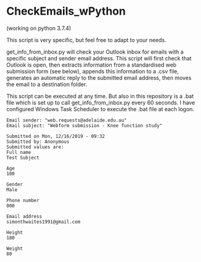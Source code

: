 # CheckEmails_wPython
(working on python 3.7.4)

This script is very specific, but feel free to adapt to your needs.

get_info_from_inbox.py will check your Outlook inbox for emails with a specific subject and sender email address.
This script will first check that Outlook is open, then extracts information from a standardised web submission form (see below), appends this information to a .csv file, generates an automatic reply to the submitted email address, then moves the email to a destination folder. 

This script can be executed at any time. But also in this repository is a .bat file which is set up to call get_info_from_inbox.py every 60 seconds. I have configured Windows Task Scheduler to execute the .bat file at each logon.

~~~~~
Email sender: "web.requests@adelaide.edu.au"
Email subject: "Webform submission - Knee function study"

Submitted on Mon, 12/16/2019 - 09:32
Submitted by: Anonymous
Submitted values are:
Full name
Test Subject

Age
100

Gender
Male

Phone number
000

Email address
simonthwaites1991@gmail.com

Height
180

Weight
80
~~~~~
